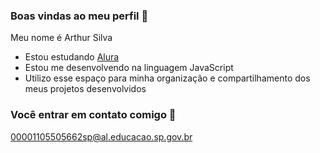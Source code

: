 ### Boas vindas ao meu perfil 🐶

Meu nome é Arthur Silva

- Estou estudando [Alura](https://www.alura.com.br)
- Estou me desenvolvendo na linguagem JavaScript
- Utilizo esse espaço para minha organização e compartilhamento dos meus projetos desenvolvidos

### Você entrar em contato comigo 📧

00001105505662sp@al.educacao.sp.gov.br

